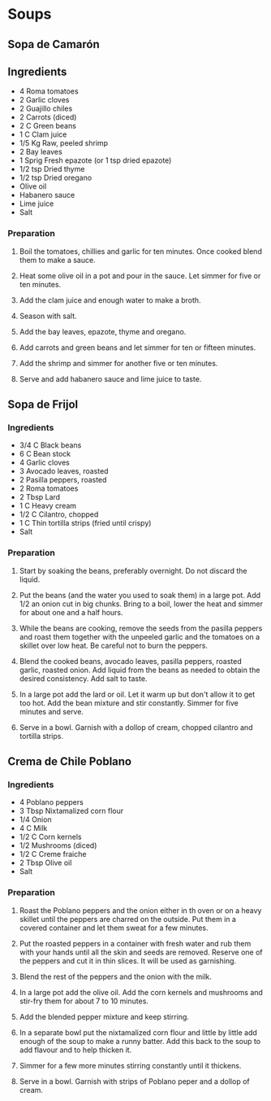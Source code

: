 # Soups

<div style="page-break-after: always; visibility: hidden"></div>


## Sopa de Camarón

## Ingredients

* 4 Roma tomatoes
* 2 Garlic cloves
* 2 Guajillo chiles
* 2 Carrots (diced)
* 2 C Green beans
* 1 C Clam juice
* 1/5 Kg Raw, peeled shrimp
* 2 Bay leaves
* 1 Sprig Fresh epazote (or 1 tsp dried epazote)
* 1/2 tsp Dried thyme
* 1/2 tsp Dried oregano
* Olive oil
* Habanero sauce
* Lime juice
* Salt

### Preparation

1. Boil the tomatoes, chillies and garlic for ten minutes. Once cooked blend them to make a sauce.

1. Heat some olive oil in a pot and pour in the sauce. Let simmer for five or ten minutes.

1. Add the clam juice and enough water to make a broth.

1. Season with salt.

1. Add the bay leaves, epazote, thyme and oregano.

1. Add carrots and green beans and let simmer for ten or fifteen minutes.

1. Add the shrimp and simmer for another five or ten minutes.

1. Serve and add habanero sauce and lime juice to taste.


<div style="page-break-after: always; visibility: hidden"></div>


## Sopa de Frijol

### Ingredients

* 3/4 C Black beans
* 6 C Bean stock
* 4 Garlic cloves
* 3 Avocado leaves, roasted
* 2 Pasilla peppers, roasted
* 2 Roma tomatoes
* 2 Tbsp Lard
* 1 C Heavy cream
* 1/2 C Cilantro, chopped
* 1 C Thin tortilla strips (fried until crispy)
* Salt

### Preparation

1. Start by soaking the beans, preferably overnight. Do not discard the liquid.

1. Put the beans (and the water you used to soak them) in a large pot. Add 1/2 an onion cut in big chunks. Bring to a boil, lower the heat and simmer for about one and a half hours.

1. While the beans are cooking, remove the seeds from the pasilla peppers and roast them together with the unpeeled garlic and the tomatoes on a skillet over low heat. Be careful not to burn the peppers.

1. Blend the cooked beans, avocado leaves, pasilla peppers, roasted garlic, roasted onion. Add liquid from the beans as needed to obtain the desired consistency. Add salt to taste.

1. In a large pot add the lard or oil. Let it warm up but don't allow it to get too hot. Add the bean mixture and stir constantly. Simmer for five minutes and serve.

1. Serve in a bowl. Garnish with a dollop of cream, chopped cilantro and tortilla strips.


<div style="page-break-after: always; visibility: hidden"></div>


## Crema de Chile Poblano

### Ingredients

* 4 Poblano peppers
* 3 Tbsp Nixtamalized corn flour
* 1/4 Onion
* 4 C Milk
* 1/2 C Corn kernels
* 1/2 Mushrooms (diced)
* 1/2 C Creme fraiche
* 2 Tbsp Olive oil
* Salt

### Preparation

1. Roast the Poblano peppers and the onion either in th oven or on a heavy skillet until the peppers are charred on the outside. Put them in a covered container and let them sweat for a few minutes.

1. Put the roasted peppers in a container with fresh water and rub them with your hands until all the skin and seeds are removed. Reserve one of the peppers and cut it in thin slices. It will be used as garnishing.

1. Blend the rest of the peppers and the onion with the milk.

1. In a large pot add the olive oil. Add the corn kernels and mushrooms and stir-fry them for about 7 to 10 minutes.

1. Add the blended pepper mixture and keep stirring.

1. In a separate bowl put the nixtamalized corn flour and little by little add enough of the soup to make a runny batter. Add this back to the soup to add flavour and to help thicken it.

1. Simmer for a few more minutes stirring constantly until it thickens.

1. Serve in a bowl. Garnish with strips of Poblano peper and a dollop of cream.
